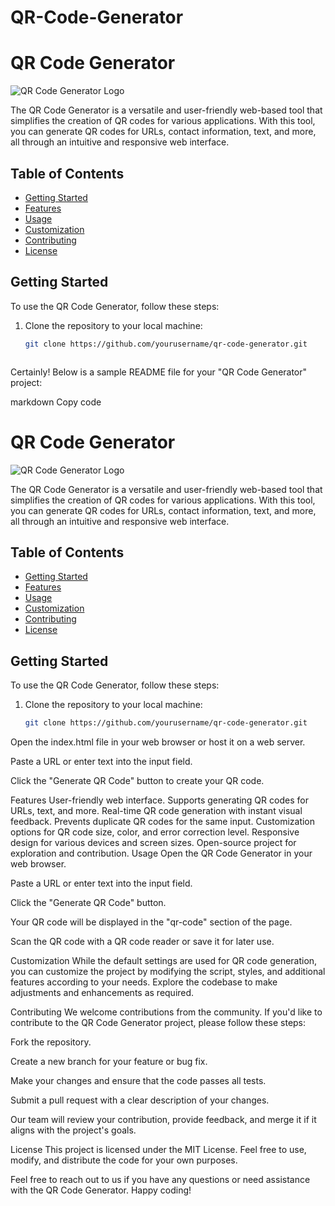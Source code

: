 # QR-Code-Generator

# QR Code Generator

![QR Code Generator Logo](./logo.png)

The QR Code Generator is a versatile and user-friendly web-based tool that simplifies the creation of QR codes for various applications. With this tool, you can generate QR codes for URLs, contact information, text, and more, all through an intuitive and responsive web interface.

## Table of Contents

- [Getting Started](#getting-started)
- [Features](#features)
- [Usage](#usage)
- [Customization](#customization)
- [Contributing](#contributing)
- [License](#license)

## Getting Started

To use the QR Code Generator, follow these steps:

1. Clone the repository to your local machine:

   ```bash
   git clone https://github.com/yourusername/qr-code-generator.git



Certainly! Below is a sample README file for your "QR Code Generator" project:

markdown
Copy code
# QR Code Generator

![QR Code Generator Logo](./logo.png)

The QR Code Generator is a versatile and user-friendly web-based tool that simplifies the creation of QR codes for various applications. With this tool, you can generate QR codes for URLs, contact information, text, and more, all through an intuitive and responsive web interface.

## Table of Contents

- [Getting Started](#getting-started)
- [Features](#features)
- [Usage](#usage)
- [Customization](#customization)
- [Contributing](#contributing)
- [License](#license)

## Getting Started

To use the QR Code Generator, follow these steps:

1. Clone the repository to your local machine:

   ```bash
   git clone https://github.com/yourusername/qr-code-generator.git
Open the index.html file in your web browser or host it on a web server.

Paste a URL or enter text into the input field.

Click the "Generate QR Code" button to create your QR code.

Features
User-friendly web interface.
Supports generating QR codes for URLs, text, and more.
Real-time QR code generation with instant visual feedback.
Prevents duplicate QR codes for the same input.
Customization options for QR code size, color, and error correction level.
Responsive design for various devices and screen sizes.
Open-source project for exploration and contribution.
Usage
Open the QR Code Generator in your web browser.

Paste a URL or enter text into the input field.

Click the "Generate QR Code" button.

Your QR code will be displayed in the "qr-code" section of the page.

Scan the QR code with a QR code reader or save it for later use.

Customization
While the default settings are used for QR code generation, you can customize the project by modifying the script, styles, and additional features according to your needs. Explore the codebase to make adjustments and enhancements as required.

Contributing
We welcome contributions from the community. If you'd like to contribute to the QR Code Generator project, please follow these steps:

Fork the repository.

Create a new branch for your feature or bug fix.

Make your changes and ensure that the code passes all tests.

Submit a pull request with a clear description of your changes.

Our team will review your contribution, provide feedback, and merge it if it aligns with the project's goals.

License
This project is licensed under the MIT License. Feel free to use, modify, and distribute the code for your own purposes.

Feel free to reach out to us if you have any questions or need assistance with the QR Code Generator. Happy coding!
